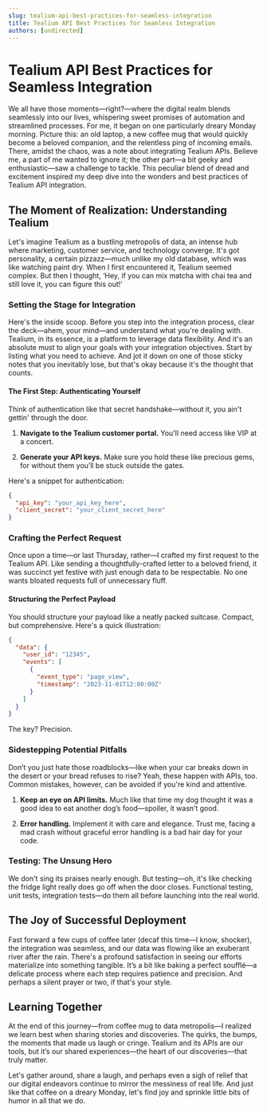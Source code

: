 ```yaml
---
slug: tealium-api-best-practices-for-seamless-integration
title: Tealium API Best Practices for Seamless Integration
authors: [undirected]
---
```



# Tealium API Best Practices for Seamless Integration

We all have those moments—right?—where the digital realm blends seamlessly into our lives, whispering sweet promises of automation and streamlined processes. For me, it began on one particularly dreary Monday morning. Picture this: an old laptop, a new coffee mug that would quickly become a beloved companion, and the relentless ping of incoming emails. There, amidst the chaos, was a note about integrating Tealium APIs. Believe me, a part of me wanted to ignore it; the other part—a bit geeky and enthusiastic—saw a challenge to tackle. This peculiar blend of dread and excitement inspired my deep dive into the wonders and best practices of Tealium API integration.

## The Moment of Realization: Understanding Tealium

Let's imagine Tealium as a bustling metropolis of data, an intense hub where marketing, customer service, and technology converge. It's got personality, a certain pizzazz—much unlike my old database, which was like watching paint dry. When I first encountered it, Tealium seemed complex. But then I thought, ‘Hey, if you can mix matcha with chai tea and still love it, you can figure this out!’

### Setting the Stage for Integration

Here's the inside scoop. Before you step into the integration process, clear the deck—ahem, your mind—and understand what you're dealing with. Tealium, in its essence, is a platform to leverage data flexibility. And it's an absolute must to align your goals with your integration objectives. Start by listing what you need to achieve. And jot it down on one of those sticky notes that you inevitably lose, but that's okay because it's the thought that counts.

#### The First Step: Authenticating Yourself

Think of authentication like that secret handshake—without it, you ain't gettin' through the door. 

1. **Navigate to the Tealium customer portal.** You'll need access like VIP at a concert.
   
2. **Generate your API keys.** Make sure you hold these like precious gems, for without them you’ll be stuck outside the gates.

Here's a snippet for authentication:

```json
{
  "api_key": "your_api_key_here",
  "client_secret": "your_client_secret_here"
}
```

### Crafting the Perfect Request

Once upon a time—or last Thursday, rather—I crafted my first request to the Tealium API. Like sending a thoughtfully-crafted letter to a beloved friend, it was succinct yet festive with just enough data to be respectable. No one wants bloated requests full of unnecessary fluff.

#### Structuring the Perfect Payload

You should structure your payload like a neatly packed suitcase. Compact, but comprehensive. Here's a quick illustration:

```json
{
  "data": {
    "user_id": "12345",
    "events": [
      {
        "event_type": "page_view",
        "timestamp": "2023-11-01T12:00:00Z"
      }
    ]
  }
}
```

The key? Precision. 

### Sidestepping Potential Pitfalls

Don’t you just hate those roadblocks—like when your car breaks down in the desert or your bread refuses to rise? Yeah, these happen with APIs, too. Common mistakes, however, can be avoided if you're kind and attentive.

1. **Keep an eye on API limits.** Much like that time my dog thought it was a good idea to eat another dog’s food—spoiler, it wasn’t good.
   
2. **Error handling.** Implement it with care and elegance. Trust me, facing a mad crash without graceful error handling is a bad hair day for your code.

### Testing: The Unsung Hero

We don't sing its praises nearly enough. But testing—oh, it's like checking the fridge light really does go off when the door closes. Functional testing, unit tests, integration tests—do them all before launching into the real world.

## The Joy of Successful Deployment

Fast forward a few cups of coffee later (decaf this time—I know, shocker), the integration was seamless, and our data was flowing like an exuberant river after the rain. There's a profound satisfaction in seeing our efforts materialize into something tangible. It’s a bit like baking a perfect soufflé—a delicate process where each step requires patience and precision. And perhaps a silent prayer or two, if that's your style.

## Learning Together

At the end of this journey—from coffee mug to data metropolis—I realized we learn best when sharing stories and discoveries. The quirks, the bumps, the moments that made us laugh or cringe. Tealium and its APIs are our tools, but it’s our shared experiences—the heart of our discoveries—that truly matter.

Let's gather around, share a laugh, and perhaps even a sigh of relief that our digital endeavors continue to mirror the messiness of real life. And just like that coffee on a dreary Monday, let's find joy and sprinkle little bits of humor in all that we do.